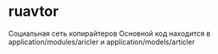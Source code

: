 # ruavtor
Социальная сеть копирайтеров
Основной код находится в application/modules/aricler и application/models/articler